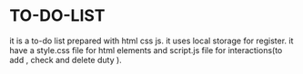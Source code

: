 # TO-DO-LIST
it is a to-do list prepared with html css js. it uses local storage for register.
it have a style.css file for html elements and script.js file for interactions(to add , check and delete duty ).

